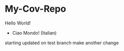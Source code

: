 # My-Cov-Repo
Hello World!
* Ciao Mondo!  (Italian)

starting
updated on test branch 
make another change